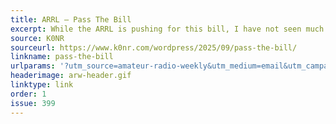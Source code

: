 ```yaml
---
title: ARRL – Pass The Bill
excerpt: While the ARRL is pushing for this bill, I have not seen much written about what is actually IN the bill.
source: K0NR
sourceurl: https://www.k0nr.com/wordpress/2025/09/pass-the-bill/
linkname: pass-the-bill
urlparams: '?utm_source=amateur-radio-weekly&utm_medium=email&utm_campaign=newsletter'
headerimage: arw-header.gif
linktype: link
order: 1
issue: 399
---
```

